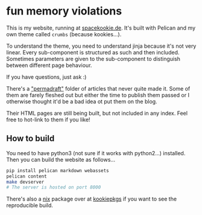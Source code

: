 # fun memory violations

This is my website, running at [spacekookie.de](https://spacekookie.de).
It's built with Pelican and my own theme called `crumbs` (because kookies...).

To understand the theme, you need to understand jinja because it's not very linear.
Every sub-component is structured as such and then included.
Sometimes parameters are given to the sub-component to distinguish between different page behaviour.

If you have questions, just ask :)

There's a ["permadraft"] folder of articles that never quite made it.
Some of them are farely fleshed out but either the time to publish them passed
or I otherwise thought it'd be a bad idea ot put them on the blog.

["permadraft"]: https://github.com/spacekookie/website/tree/master/content/permadraft

Their HTML pages are still being built, but not included in any index.
Feel free to hot-link to them if you like!

## How to build

You need to have python3 (not sure if it works with python2...) installed.
Then you can build the website as follows...

```bash
pip install pelican markdown webassets
pelican content
make devserver
# The server is hosted on port 8000
```

There's also a [nix] package over at [kookiepkgs] if you want to see the reproducible build.

[nix]: https://nixos.org/nix
[kookiepkgs]: https://github.com/spacekookie/kookiepkgs/blob/master/pkgs/spacekookie-de/default.nix